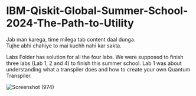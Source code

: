 # IBM-Qiskit-Global-Summer-School-2024-The-Path-to-Utility
Jab man karega, time milega tab content daal dunga.<br/>
Tujhe abhi chahiye to mai kuchh nahi kar sakta.

Labs Folder has solution for all the four labs. We were supposed to finish three labs (Lab 1, 2 and 4) to finish this summer school.
Lab 1 was about understanding what a transpiler does and how to create your own Quantum Transpiler. 

![Screenshot (974)](https://github.com/user-attachments/assets/e99a7ad1-28df-424d-a6a4-49d27a3d3c87)
